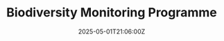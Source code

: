 ---
title: Biodiversity Monitoring Programme
linkTitle: Biodiversity Monitoring Programme
date: '2025-05-01T21:06:00Z'
weight: 1
description: The biodiversity monitoring program aims to assess and mitigate the impact
  of operations on local ecosystems, focusing on baseline assessments, stakeholder
  engagement, and continuous monitoring. Key performance indicators include reducing
  biodiversity impact, promoting eco-friendly procurement, and supporting habitat
  restoration initiatives.
draft: false
ref: biodiversity-monitoring-programme
---